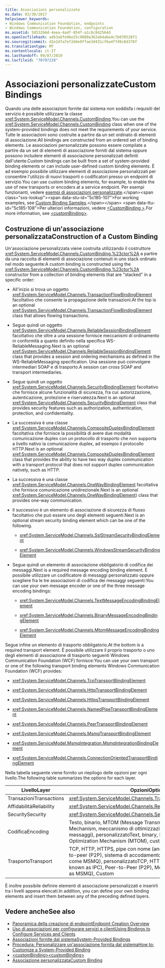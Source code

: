 ```yaml
---
title: Associazioni personalizzate
ms.date: 03/30/2017
helpviewer_keywords:
- Windows Communication Foundation, endpoints
- Windows Communication Foundation, configuration
ms.assetid: 58532b6d-4eea-4a4f-854f-a1c8c842564d
ms.openlocfilehash: a4b3abfe9be25c9080a362eb4a6e4c7b070528f1
ms.sourcegitcommit: d2e1dfa7ef2d4e9ffae3d431cf6a4ffd9c8d378f
ms.translationtype: MT
ms.contentlocale: it-IT
ms.lasthandoff: 09/07/2019
ms.locfileid: "70797228"
---
```

# <a name="custom-bindings"></a><span data-ttu-id="5c185-102">Associazioni personalizzate</span><span class="sxs-lookup"><span data-stu-id="5c185-102">Custom Bindings</span></span>

<span data-ttu-id="5c185-103">Quando una delle associazioni fornite dal sistema non soddisfa i requisiti del servizio è possibile utilizzare la classe <xref:System.ServiceModel.Channels.CustomBinding>.</span><span class="sxs-lookup"><span data-stu-id="5c185-103">You can use the <xref:System.ServiceModel.Channels.CustomBinding> class when one of the system-provided bindings does not meet the requirements of your service.</span></span> <span data-ttu-id="5c185-104">Tutte le associazioni sono costruite a partire da un set ordinato di elementi di associazione.</span><span class="sxs-lookup"><span data-stu-id="5c185-104">All bindings are constructed from an ordered set of binding elements.</span></span> <span data-ttu-id="5c185-105">Le associazioni personalizzate possono essere compilate a partire da un set di elementi di associazione forniti dal sistema oppure possono includere elementi di associazione personalizzati definiti dall'utente.</span><span class="sxs-lookup"><span data-stu-id="5c185-105">Custom bindings can be built from a set of system-provided binding elements or can include user-defined custom binding elements.</span></span> <span data-ttu-id="5c185-106">È ad esempio possibile utilizzare elementi di associazione personalizzati per consentire l'utilizzo di nuovi trasporti o codificatori presso un endpoint di servizio.</span><span class="sxs-lookup"><span data-stu-id="5c185-106">You can use custom binding elements, for example, to enable the use of new transports or encoders at a service endpoint.</span></span> <span data-ttu-id="5c185-107">Per esempi funzionanti, vedere [esempi di associazioni personalizzate](https://docs.microsoft.com/previous-versions/dotnet/netframework-3.5/ms751479(v=vs.90)).</span><span class="sxs-lookup"><span data-stu-id="5c185-107">For working examples, see [Custom Binding Samples](https://docs.microsoft.com/previous-versions/dotnet/netframework-3.5/ms751479(v=vs.90)).</span></span> <span data-ttu-id="5c185-108">Per ulteriori informazioni, vedere [ \<CustomBinding >](../../configure-apps/file-schema/wcf/custombinding.md).</span><span class="sxs-lookup"><span data-stu-id="5c185-108">For more information, see [\<customBinding>](../../configure-apps/file-schema/wcf/custombinding.md).</span></span>

## <a name="construction-of-a-custom-binding"></a><span data-ttu-id="5c185-109">Costruzione di un'associazione personalizzata</span><span class="sxs-lookup"><span data-stu-id="5c185-109">Construction of a Custom Binding</span></span>

<span data-ttu-id="5c185-110">Un'associazione personalizzata viene costruita utilizzando il costruttore <xref:System.ServiceModel.Channels.CustomBinding.%23ctor%2A> a partire da una raccolta di elementi di associazione contenuti in uno stack ordinato nel modo seguente:</span><span class="sxs-lookup"><span data-stu-id="5c185-110">A custom binding is constructed using the <xref:System.ServiceModel.Channels.CustomBinding.%23ctor%2A> constructor from a collection of binding elements that are "stacked" in a specific order:</span></span>

- <span data-ttu-id="5c185-111">All'inizio si trova un oggetto <xref:System.ServiceModel.Channels.TransactionFlowBindingElement> facoltativo che consente la propagazione delle transazioni.</span><span class="sxs-lookup"><span data-stu-id="5c185-111">At the top is an optional <xref:System.ServiceModel.Channels.TransactionFlowBindingElement> class that allows flowing transactions.</span></span>

- <span data-ttu-id="5c185-112">Segue quindi un oggetto <xref:System.ServiceModel.Channels.ReliableSessionBindingElement> facoltativo che oltre a una sessione fornisce meccanismi di ordinamento in conformità a quanto definito nella specifica WS-ReliableMessaging.</span><span class="sxs-lookup"><span data-stu-id="5c185-112">Next is an optional <xref:System.ServiceModel.Channels.ReliableSessionBindingElement> class that provides a session and ordering mechanisms as defined in the WS-ReliableMessaging specification.</span></span> <span data-ttu-id="5c185-113">Una sessione può coinvolgere intermediari SOAP e di trasporto.</span><span class="sxs-lookup"><span data-stu-id="5c185-113">A session can cross SOAP and transport intermediaries.</span></span>

- <span data-ttu-id="5c185-114">Segue quindi un oggetto <xref:System.ServiceModel.Channels.SecurityBindingElement> facoltativo che fornisce alcune funzionalità di sicurezza, fra cui: autorizzazione, autenticazione, protezione e riservatezza.</span><span class="sxs-lookup"><span data-stu-id="5c185-114">Next is an optional <xref:System.ServiceModel.Channels.SecurityBindingElement> class that provides security features such as authorization, authentication, protection, and confidentiality.</span></span>

- <span data-ttu-id="5c185-115">La successiva è una classe <xref:System.ServiceModel.Channels.CompositeDuplexBindingElement> facoltativa che fornisce la possibilità di avere due modalità comunicazione duplex con un protocollo di trasporto che non supporta a livello nativo la comunicazione duplex, ad esempio il protocollo HTTP.</span><span class="sxs-lookup"><span data-stu-id="5c185-115">Next is an optional <xref:System.ServiceModel.Channels.CompositeDuplexBindingElement> class that provides the ability to have two way duplex communication with a transport protocol that does not support duplex communication natively, such as HTTP.</span></span>

- <span data-ttu-id="5c185-116">La successiva è una classe <xref:System.ServiceModel.Channels.OneWayBindingElement> facoltativa che fornisce comunicazione unidirezionale.</span><span class="sxs-lookup"><span data-stu-id="5c185-116">Next is an optional <xref:System.ServiceModel.Channels.OneWayBindingElement>) class that provides one-way communication.</span></span>

- <span data-ttu-id="5c185-117">Il successivo è un elemento di associazione di sicurezza di flusso facoltativo che può essere uno degli elementi seguenti.</span><span class="sxs-lookup"><span data-stu-id="5c185-117">Next is an optional stream security binding element which can be one of the following.</span></span>

  - <xref:System.ServiceModel.Channels.SslStreamSecurityBindingElement>

  - <xref:System.ServiceModel.Channels.WindowsStreamSecurityBindingElement>

- <span data-ttu-id="5c185-118">Segue quindi un elemento di associazione obbligatorio di codifica dei messaggi.</span><span class="sxs-lookup"><span data-stu-id="5c185-118">Next is a required message encoding binding element.</span></span> <span data-ttu-id="5c185-119">È possibile utilizzare un codificatore di messaggi personalizzato oppure scegliere fra le tre associazioni di codifica dei messaggi seguenti:</span><span class="sxs-lookup"><span data-stu-id="5c185-119">You can use your own message encoder or one of the three message encoding bindings:</span></span>

  - <xref:System.ServiceModel.Channels.TextMessageEncodingBindingElement>

  - <xref:System.ServiceModel.Channels.BinaryMessageEncodingBindingElement>

  - <xref:System.ServiceModel.Channels.MtomMessageEncodingBindingElement>

<span data-ttu-id="5c185-120">Segue infine un elemento di trasporto obbligatorio.</span><span class="sxs-lookup"><span data-stu-id="5c185-120">At the bottom is a required transport element.</span></span> <span data-ttu-id="5c185-121">È possibile utilizzare il proprio trasporto o uno degli elementi di associazione di trasporto seguenti Windows Communication Foundation (WCF) fornisce:</span><span class="sxs-lookup"><span data-stu-id="5c185-121">You can use your own transport or one of the following transport binding elements Windows Communication Foundation (WCF) provides:</span></span>

- <xref:System.ServiceModel.Channels.TcpTransportBindingElement>

- <xref:System.ServiceModel.Channels.HttpTransportBindingElement>

- <xref:System.ServiceModel.Channels.HttpsTransportBindingElement>

- <xref:System.ServiceModel.Channels.NamedPipeTransportBindingElement>

- <xref:System.ServiceModel.Channels.PeerTransportBindingElement>

- <xref:System.ServiceModel.Channels.MsmqTransportBindingElement>

- <xref:System.ServiceModel.MsmqIntegration.MsmqIntegrationBindingElement>

- <xref:System.ServiceModel.Channels.ConnectionOrientedTransportBindingElement>

<span data-ttu-id="5c185-122">Nella tabella seguente viene fornito un riepilogo delle opzioni per ogni livello.</span><span class="sxs-lookup"><span data-stu-id="5c185-122">The following table summarizes the options for each layer.</span></span>

|<span data-ttu-id="5c185-123">Livello</span><span class="sxs-lookup"><span data-stu-id="5c185-123">Layer</span></span>|<span data-ttu-id="5c185-124">Opzioni</span><span class="sxs-lookup"><span data-stu-id="5c185-124">Options</span></span>|<span data-ttu-id="5c185-125">Obbligatoria</span><span class="sxs-lookup"><span data-stu-id="5c185-125">Required</span></span>|
|-----------|-------------|--------------|
|<span data-ttu-id="5c185-126">Transazioni</span><span class="sxs-lookup"><span data-stu-id="5c185-126">Transactions</span></span>|<xref:System.ServiceModel.Channels.TransactionFlowBindingElement>|<span data-ttu-id="5c185-127">No</span><span class="sxs-lookup"><span data-stu-id="5c185-127">No</span></span>|
|<span data-ttu-id="5c185-128">Affidabilità</span><span class="sxs-lookup"><span data-stu-id="5c185-128">Reliability</span></span>|<xref:System.ServiceModel.Channels.ReliableSessionBindingElement>|<span data-ttu-id="5c185-129">No</span><span class="sxs-lookup"><span data-stu-id="5c185-129">No</span></span>|
|<span data-ttu-id="5c185-130">Security</span><span class="sxs-lookup"><span data-stu-id="5c185-130">Security</span></span>|<xref:System.ServiceModel.Channels.SecurityBindingElement>|<span data-ttu-id="5c185-131">No</span><span class="sxs-lookup"><span data-stu-id="5c185-131">No</span></span>|
|<span data-ttu-id="5c185-132">Codifica</span><span class="sxs-lookup"><span data-stu-id="5c185-132">Encoding</span></span>|<span data-ttu-id="5c185-133">Testo, binario, MTOM (Message Transmission Optimization Mechanism, meccanismo di ottimizzazione della trasmissione dei messaggi), personalizzato</span><span class="sxs-lookup"><span data-stu-id="5c185-133">Text, binary, Message Transmission Optimization Mechanism (MTOM), custom</span></span>|<span data-ttu-id="5c185-134">Sì</span><span class="sxs-lookup"><span data-stu-id="5c185-134">Yes</span></span>|
|<span data-ttu-id="5c185-135">Trasporto</span><span class="sxs-lookup"><span data-stu-id="5c185-135">Transport</span></span>|<span data-ttu-id="5c185-136">TCP, HTTP, HTTPS, pipe con nome (anche noto come IPC), Peer-to-peer (P2P), sistema di accodamento dei messaggi (anche noto come MSMQ), personalizzato</span><span class="sxs-lookup"><span data-stu-id="5c185-136">TCP, HTTP, HTTPS, named pipes (also known as IPC), Peer-to-Peer (P2P), Message Queuing (also known as MSMQ), Custom</span></span>|<span data-ttu-id="5c185-137">Yes</span><span class="sxs-lookup"><span data-stu-id="5c185-137">Yes</span></span>|

<span data-ttu-id="5c185-138">È inoltre possibile definire elementi di associazione personalizzati e inserirli tra i livelli appena elencati.</span><span class="sxs-lookup"><span data-stu-id="5c185-138">In addition, you can define your own binding elements and insert them between any of the preceding defined layers.</span></span>

## <a name="see-also"></a><span data-ttu-id="5c185-139">Vedere anche</span><span class="sxs-lookup"><span data-stu-id="5c185-139">See also</span></span>

- [<span data-ttu-id="5c185-140">Panoramica della creazione di endpoint</span><span class="sxs-lookup"><span data-stu-id="5c185-140">Endpoint Creation Overview</span></span>](../endpoint-creation-overview.md)
- [<span data-ttu-id="5c185-141">Uso di associazioni per configurare servizi e client</span><span class="sxs-lookup"><span data-stu-id="5c185-141">Using Bindings to Configure Services and Clients</span></span>](../using-bindings-to-configure-services-and-clients.md)
- [<span data-ttu-id="5c185-142">Associazioni fornite dal sistema</span><span class="sxs-lookup"><span data-stu-id="5c185-142">System-Provided Bindings</span></span>](../system-provided-bindings.md)
- [<span data-ttu-id="5c185-143">Procedura: Personalizzare un'associazione fornita dal sistema</span><span class="sxs-lookup"><span data-stu-id="5c185-143">How to: Customize a System-Provided Binding</span></span>](how-to-customize-a-system-provided-binding.md)
- [<span data-ttu-id="5c185-144">\<customBinding></span><span class="sxs-lookup"><span data-stu-id="5c185-144">\<customBinding></span></span>](../../configure-apps/file-schema/wcf/custombinding.md)
- [<span data-ttu-id="5c185-145">Associazione personalizzata</span><span class="sxs-lookup"><span data-stu-id="5c185-145">Custom Binding</span></span>](../samples/custom-binding.md)
